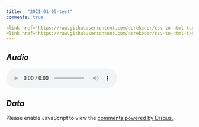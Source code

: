 ```yaml
---
title:  "2021-01-05-test"
comments: true

<link href="https://raw.githubusercontent.com/derekeder/csv-to-html-table/master/css/bootstrap.min.css" rel="stylesheet">
<link href="https://raw.githubusercontent.com/derekeder/csv-to-html-table/master/css/dataTables.bootstrap.css" rel="stylesheet">
---
```


*Audio*
---
<audio controls>
  <source src="https://raw.githubusercontent.com/bahasalien/bahasalien.github.io/main/folder2/untitled.mp3" type="audio/mpeg">
Your browser does not support the audio element.
</audio>

*Data*
---
<div id='table-container'></div>

<script type="text/javascript" src="https://raw.githubusercontent.com/derekeder/csv-to-html-table/master/js/jquery.min.js"></script>
<script type="text/javascript" src="https://raw.githubusercontent.com/derekeder/csv-to-html-table/master/js/bootstrap.min.js"></script>
<script type="text/javascript" src="https://raw.githubusercontent.com/derekeder/csv-to-html-table/master/js/jquery.csv.min.js"></script>
<script type="text/javascript" src="https://raw.githubusercontent.com/derekeder/csv-to-html-table/master/js/jquery.dataTables.min.js"></script>
<script type="text/javascript" src="https://raw.githubusercontent.com/derekeder/csv-to-html-table/master/js/dataTables.bootstrap.js"></script>
<script type="text/javascript" src="https://raw.githubusercontent.com/derekeder/csv-to-html-table/master/js/csv_to_html_table.js"></script>

<script>

  //my custom function that creates a hyperlink
  function format_link(link){
    if (link)
      return "<a href='" + link + "' target='_blank'>" + link + "</a>";
    else
      return "";
  }

  //initializing the table
  CsvToHtmlTable.init({
    csv_path: 'https://raw.githubusercontent.com/bahasalien/bahasalien.github.io/main/data/testdata.csv', 
    element: 'table-container', 
    allow_download: false,
    datatables_options: {"paging": false},
  });
</script>

<div id="disqus_thread"></div>
<script>
    /**
    *  RECOMMENDED CONFIGURATION VARIABLES: EDIT AND UNCOMMENT THE SECTION BELOW TO INSERT DYNAMIC VALUES FROM YOUR PLATFORM OR CMS.
    *  LEARN WHY DEFINING THESE VARIABLES IS IMPORTANT: https://disqus.com/admin/universalcode/#configuration-variables    */
    /*
    var disqus_config = function () {
    this.page.url = PAGE_URL;  // Replace PAGE_URL with your page's canonical URL variable
    this.page.identifier = PAGE_IDENTIFIER; // Replace PAGE_IDENTIFIER with your page's unique identifier variable
    };
    */
    (function() { // DON'T EDIT BELOW THIS LINE
    var d = document, s = d.createElement('script');
    s.src = 'https://bahasalien.disqus.com/embed.js';
    s.setAttribute('data-timestamp', +new Date());
    (d.head || d.body).appendChild(s);
    })();
</script>
<noscript>Please enable JavaScript to view the <a href="https://disqus.com/?ref_noscript">comments powered by Disqus.</a></noscript>

